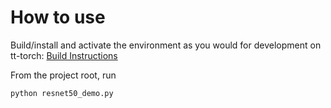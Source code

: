 # How to use
Build/install and activate the environment as you would for development on tt-torch: [Build Instructions](https://docs.tenstorrent.com/tt-torch/build.html)

From the project root, run
```
python resnet50_demo.py
```

